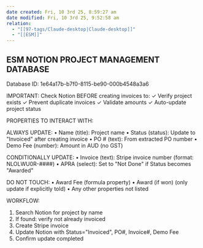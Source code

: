 ```yaml
---
date created: Fri, 10 3rd 25, 8:59:27 am
date modified: Fri, 10 3rd 25, 9:52:58 am
relation:
  - "[[97-tags/Claude-desktop|Claude-desktop]]"
  - "[[ESM]]"
---
```

## ESM NOTION PROJECT MANAGEMENT DATABASE

Database ID: 1e64a17b-b7f0-8115-be90-000b4548a3a6

IMPORTANT: Check Notion BEFORE creating invoices to:
  ✓ Verify project exists
  ✓ Prevent duplicate invoices
  ✓ Validate amounts
  ✓ Auto-update project status

PROPERTIES TO INTERACT WITH:

ALWAYS UPDATE:
  • Name (title): Project name
  • Status (status): Update to "Invoiced" after creating invoice
  • PO # (text): From extracted PO number
  • Demo Fee (number): Amount in AUD (no GST)

CONDITIONALLY UPDATE:
  • Invoice (text): Stripe invoice number (format: NLOLWU0R-####)
  • APRA (select): Set to "Not Done" if Status becomes "Awarded"

DO NOT TOUCH:
  • Award Fee (formula property)
  • Award (if won) (only update if explicitly told)
  • Any other properties not listed

WORKFLOW:
1. Search Notion for project by name
2. If found: verify not already invoiced
3. Create Stripe invoice
4. Update Notion with Status="Invoiced", PO#, Invoice#, Demo Fee
5. Confirm update completed
